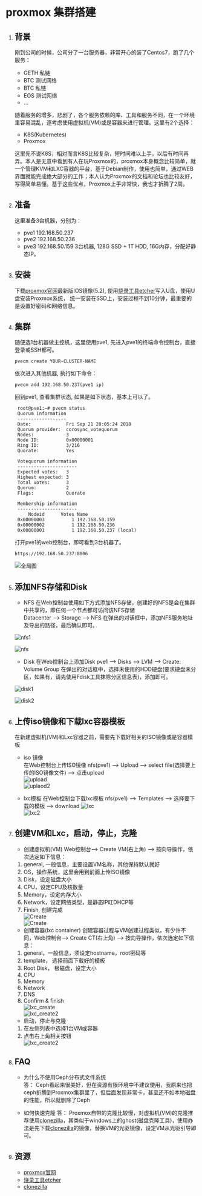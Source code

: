 # proxmox 集群搭建

1. ## 背景
   刚到公司的时候，公司分了一台服务器，非常开心的装了Centos7，跑了几个服务：
   * GETH 私链
   * BTC 测试网络
   * BTC 私链
   * EOS 测试网络
   * ...

   随着服务的增多，悲剧了，各个服务依赖的库、工具和服务不同，在一个环境里容易混乱，逐考虑使用虚拟机(VM)或是容器来进行管理。这里有2个选择：
   * K8S(Kubernetes)
   * Proxmox
  
   这里先不说K8S，相对而言K8S比较复杂，短时间难以上手，以后有时间再弄。本人是无意中看到有人在玩Proxmox的，proxmox本身概念比较简单，就一个管理KVM和LXC容器的平台，基于Debian制作，使用也简单，通过WEB界面就能完成绝大部分的工作；本人认为Proxmox的文档和论坛也比较友好，写得简单易懂。基于这些优点，Proxmox上手非常快，我也才折腾了2周。

2. ## 准备
   这里准备3台机器，分别为：
   * pve1  192.168.50.237
   * pve2  192.168.50.236
   * pve3  192.168.50.159
   3台机器, 128G SSD + 1T HDD, 16G内存，分配好静态IP。

3. ## 安装
   下载[proxmox官网][proxmox]最新版IOS镜像(5.2), 使用[烧录工具etcher][etcher]写入U盘，使用U盘安装Proxmox系统， 统一安装在SSD上，安装过程不到10分钟，最重要的是设置好密码和网络信息。

4. ## 集群
   随便选1台机器做主控机，这里使用pve1, 先进入pve1的终端命令控制台，直接登录或SSH都可。

   ```shell
   pvecm create YOUR-CLUSTER-NAME
   ```

   依次进入其他机器, 执行如下命令：

   ```shell
   pvecm add 192.168.50.237(pve1 ip)
   ```

   回到pve1, 查看集群状态, 如果是如下状态，基本上可以了。

   ```shell
    root@pve1:~# pvecm status
    Quorum information
    ------------------
    Date:             Fri Sep 21 20:05:24 2018
    Quorum provider:  corosync_votequorum
    Nodes:            3
    Node ID:          0x00000001
    Ring ID:          3/216
    Quorate:          Yes

    Votequorum information
    ----------------------
    Expected votes:   3
    Highest expected: 3
    Total votes:      3
    Quorum:           2
    Flags:            Quorate

    Membership information
    ----------------------
        Nodeid      Votes Name
    0x00000003          1 192.168.50.159
    0x00000002          1 192.168.50.236
    0x00000001          1 192.168.50.237 (local)
   ```

    打开pve1的web控制台，即可看到3台机器了。

    ```shell
    https://192.168.50.237:8006
    ```

    ![全局图](img/big-picture.png)

5. ## 添加NFS存储和Disk
   * NFS
    在Web控制台使用如下方式添加NFS存储，创建好的NFS是会在集群中共享的，即任何一个节点都可访问该NFS存储  
    Datacenter -->  Storage --> NFS 在弹出的对话框中，添加NFS服务地址及导出的路径，最后确认即可。

    ![nfs1](img/nfs1.png)  

    ![nfs](img/nfs.png)  

   * Disk
    在Web控制台上添加Disk
    pve1 --> Disks --> LVM  --> Create: Volume Group 在弹出的对话框中，选择未使用的HDD硬盘(要求硬盘未分区，如果有，请先使用Fdisk工具抹除分区信息表)，添加即可。

    ![disk1](img/disk.png)  

    ![disk2](img/disk2.png)  

6. ## 上传iso镜像和下载lxc容器模板  
   在新建虚拟机(VM)和Lxc容器之前，需要先下载好相关的ISO镜像或是容器模板  
   * iso 镜像  
   在Web控制台上传ISO镜像
   nfs(pve1) --> Upload --> select file(选择要上传的ISO镜像文件) --> 点击upload  
   ![upload](img/upload.png)  
   ![uplaod2](img/upload2.png)  

   * lxc模板
   在Web控制台下载lxc模板
   nfs(pve1) --> Templates --> 选择要下载的模板 --> download
   ![lxc](img/lxc.png)  
   ![lxc2](img/lxc2.png)

7. ## 创建VM和Lxc，启动，停止，克隆
   * 创建虚拟机(VM)
    Web控制台--> Create VM(右上角) --> 按向导操作，依次选定如下信息：
    1. general, 一般信息，主要设置VM名称，其他保持默认就好  
    2. OS，操作系统，这里会用到前面上传ISO镜像
    3. Disk，设定磁盘大小
    4. CPU，设定CPU及核数量
    5. Memory，设定内存大小
    6. Network，设定网络类型，是静态IP叿DHCP等
    7. Finish, 创建完成  
    ![Create](img/create.png)  
    ![Create](img/create2.png)  

   * 创建容器(lxc container)
    创建容器过程与VM创建过程类似，有少许不同，Web控制台--> Create CT(右上角) --> 按向导操作，依次选定如下信息：
    1. general，一般信息，须设定hostname，root密码等
    2. template， 选择前面下载好的模板
    3. Root Disk， 根磁盘，设定大小
    4. CPU
    5. Memory
    6. Network
    7. DNS
    8. Confirm & finish  
    ![lxc_create](img/lxc-create.png)  
    ![lxc_create2](img/lxc-create2.png)  
   * 启动，停止与克隆
    1. 在左侧列表中选择1台VM或容器
    2. 点击右上角相关按钮  
    ![lxc_create2](img/control.png)  

8. ## FAQ
    * 为什么不使用Ceph分布式文件系统  
    答： Ceph看起来很美好，但在资源有限环境中不建议使用，我原来也把ceph折腾到Proxmox集群里了，但后面发现非常卡，甚至还不如本地磁盘的性能，所以就删除了Ceph

    * 如何快速克隆
    答： Proxmox自带的克隆比较慢，对虚拟机(VM)的克隆推荐使用[clonezilla][clonezilla]，其类似于windows上的ghost(磁盘克隆工具)，使用办法是先下载[clonezilla][clonezilla]的镜像，替换VM的光驱镜像，设定VM从光驱引导即可。  

9. ## 资源
   * [proxmox官网][proxmox]
   * [烧录工具etcher][etcher]
   * [clonezilla][clonezilla]

[proxmox]:https://www.proxmox.com/en/
[etcher]:https://etcher.io/
[clonezilla]:https://clonezilla.org/downloads/download.php?branch=stable
